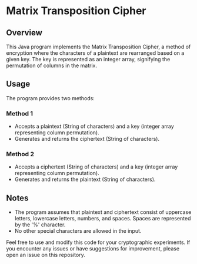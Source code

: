 # Matrix Transposition Cipher

## Overview

This Java program implements the Matrix Transposition Cipher, a method of encryption where the characters of a plaintext are rearranged based on a given key. The key is represented as an integer array, signifying the permutation of columns in the matrix.

## Usage

The program provides two methods:

### Method 1

- Accepts a plaintext (String of characters) and a key (integer array representing column permutation).
- Generates and returns the ciphertext (String of characters).

### Method 2

- Accepts a ciphertext (String of characters) and a key (integer array representing column permutation).
- Generates and returns the plaintext (String of characters).

## Notes

- The program assumes that plaintext and ciphertext consist of uppercase letters, lowercase letters, numbers, and spaces. Spaces are represented by the '%' character.
- No other special characters are allowed in the input.

Feel free to use and modify this code for your cryptographic experiments. If you encounter any issues or have suggestions for improvement, please open an issue on this repository.
